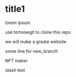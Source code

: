 # title1

lorem ipsum

use tortoisegit to clone this repo

we will make a greate website

some line for new_branch

NFT maker

stash test
